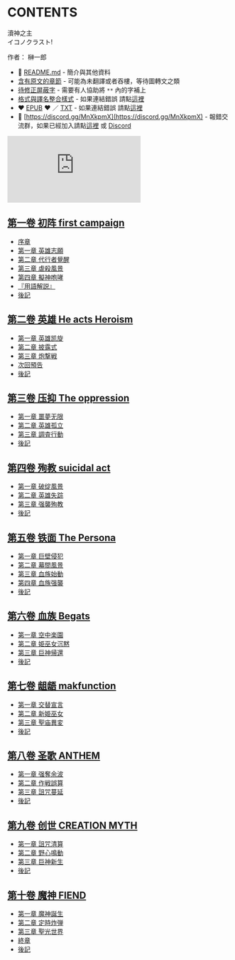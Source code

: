 # CONTENTS

瀆神之主  
イコノクラスト!  

作者： 榊一郎  



- :closed_book: [README.md](README.md) - 簡介與其他資料
- [含有原文的章節](ja.md) - 可能為未翻譯或者吞樓，等待圖轉文之類
- [待修正屏蔽字](%E5%BE%85%E4%BF%AE%E6%AD%A3%E5%B1%8F%E8%94%BD%E5%AD%97.md) - 需要有人協助將 `**` 內的字補上
- [格式與譯名整合樣式](https://github.com/bluelovers/node-novel/blob/master/lib/locales/%E7%80%86%E7%A5%9E%E4%B9%8B%E4%B8%BB.ts) - 如果連結錯誤 請點[這裡](https://github.com/bluelovers/node-novel/blob/master/lib/locales/)
-  :heart: [EPUB](https://gitlab.com/demonovel/epub-txt/blob/master/wenku8_out/%E7%80%86%E7%A5%9E%E4%B9%8B%E4%B8%BB.epub) :heart:  ／ [TXT](https://gitlab.com/demonovel/epub-txt/blob/master/wenku8_out/out/%E7%80%86%E7%A5%9E%E4%B9%8B%E4%B8%BB.out.txt) - 如果連結錯誤 請點[這裡](https://gitlab.com/demonovel/epub-txt/blob/master/wenku8_out/wenku8_out)
- :mega: [https://discord.gg/MnXkpmX](https://discord.gg/MnXkpmX) - 報錯交流群，如果已經加入請點[這裡](https://discordapp.com/channels/467794087769014273/467794088285175809) 或 [Discord](https://discordapp.com/channels/@me)


![導航目錄](https://chart.apis.google.com/chart?cht=qr&chs=150x150&chl=https://gitlab.com/novel-group/txt-source/blob/master/wenku8_out/瀆神之主/導航目錄.md "導航目錄")




## [第一卷 初阵 first campaign](00000_%E7%AC%AC%E4%B8%80%E5%8D%B7%20%E5%88%9D%E9%98%B5%20first%20campaign)

- [序章](00000_%E7%AC%AC%E4%B8%80%E5%8D%B7%20%E5%88%9D%E9%98%B5%20first%20campaign/00010_%E5%BA%8F%E7%AB%A0.txt)
- [第一章 英雄志願](00000_%E7%AC%AC%E4%B8%80%E5%8D%B7%20%E5%88%9D%E9%98%B5%20first%20campaign/00020_%E7%AC%AC%E4%B8%80%E7%AB%A0%20%E8%8B%B1%E9%9B%84%E5%BF%97%E9%A1%98.txt)
- [第二章 代行者覺醒](00000_%E7%AC%AC%E4%B8%80%E5%8D%B7%20%E5%88%9D%E9%98%B5%20first%20campaign/00030_%E7%AC%AC%E4%BA%8C%E7%AB%A0%20%E4%BB%A3%E8%A1%8C%E8%80%85%E8%A6%BA%E9%86%92.txt)
- [第三章 虐殺風景](00000_%E7%AC%AC%E4%B8%80%E5%8D%B7%20%E5%88%9D%E9%98%B5%20first%20campaign/00040_%E7%AC%AC%E4%B8%89%E7%AB%A0%20%E8%99%90%E6%AE%BA%E9%A2%A8%E6%99%AF.txt)
- [第四章 擬神咆哮](00000_%E7%AC%AC%E4%B8%80%E5%8D%B7%20%E5%88%9D%E9%98%B5%20first%20campaign/00050_%E7%AC%AC%E5%9B%9B%E7%AB%A0%20%E6%93%AC%E7%A5%9E%E5%92%86%E5%93%AE.txt)
- [『用語解説』](00000_%E7%AC%AC%E4%B8%80%E5%8D%B7%20%E5%88%9D%E9%98%B5%20first%20campaign/00060_%E3%80%8E%E7%94%A8%E8%AA%9E%E8%A7%A3%E8%AA%AC%E3%80%8F.txt)
- [後記](00000_%E7%AC%AC%E4%B8%80%E5%8D%B7%20%E5%88%9D%E9%98%B5%20first%20campaign/00070_%E5%BE%8C%E8%A8%98.txt)


## [第二卷 英雄 He acts Heroism](00010_%E7%AC%AC%E4%BA%8C%E5%8D%B7%20%E8%8B%B1%E9%9B%84%20He%20acts%20Heroism)

- [第一章 英雄凯旋](00010_%E7%AC%AC%E4%BA%8C%E5%8D%B7%20%E8%8B%B1%E9%9B%84%20He%20acts%20Heroism/00010_%E7%AC%AC%E4%B8%80%E7%AB%A0%20%E8%8B%B1%E9%9B%84%E5%87%AF%E6%97%8B.txt)
- [第二章 披露式](00010_%E7%AC%AC%E4%BA%8C%E5%8D%B7%20%E8%8B%B1%E9%9B%84%20He%20acts%20Heroism/00020_%E7%AC%AC%E4%BA%8C%E7%AB%A0%20%E6%8A%AB%E9%9C%B2%E5%BC%8F.txt)
- [第三章 炮撃戦](00010_%E7%AC%AC%E4%BA%8C%E5%8D%B7%20%E8%8B%B1%E9%9B%84%20He%20acts%20Heroism/00030_%E7%AC%AC%E4%B8%89%E7%AB%A0%20%E7%82%AE%E6%92%83%E6%88%A6.txt)
- [次回預告](00010_%E7%AC%AC%E4%BA%8C%E5%8D%B7%20%E8%8B%B1%E9%9B%84%20He%20acts%20Heroism/00040_%E6%AC%A1%E5%9B%9E%E9%A0%90%E5%91%8A.txt)
- [後記](00010_%E7%AC%AC%E4%BA%8C%E5%8D%B7%20%E8%8B%B1%E9%9B%84%20He%20acts%20Heroism/00050_%E5%BE%8C%E8%A8%98.txt)


## [第三卷 压抑 The oppression](00020_%E7%AC%AC%E4%B8%89%E5%8D%B7%20%E5%8E%8B%E6%8A%91%20The%20oppression)

- [第一章 噩夢无限](00020_%E7%AC%AC%E4%B8%89%E5%8D%B7%20%E5%8E%8B%E6%8A%91%20The%20oppression/00010_%E7%AC%AC%E4%B8%80%E7%AB%A0%20%E5%99%A9%E5%A4%A2%E6%97%A0%E9%99%90.txt)
- [第二章 英雄孤立](00020_%E7%AC%AC%E4%B8%89%E5%8D%B7%20%E5%8E%8B%E6%8A%91%20The%20oppression/00020_%E7%AC%AC%E4%BA%8C%E7%AB%A0%20%E8%8B%B1%E9%9B%84%E5%AD%A4%E7%AB%8B.txt)
- [第三章 調査行動](00020_%E7%AC%AC%E4%B8%89%E5%8D%B7%20%E5%8E%8B%E6%8A%91%20The%20oppression/00030_%E7%AC%AC%E4%B8%89%E7%AB%A0%20%E8%AA%BF%E6%9F%BB%E8%A1%8C%E5%8B%95.txt)
- [後記](00020_%E7%AC%AC%E4%B8%89%E5%8D%B7%20%E5%8E%8B%E6%8A%91%20The%20oppression/00040_%E5%BE%8C%E8%A8%98.txt)


## [第四卷 殉教 suicidal act](00030_%E7%AC%AC%E5%9B%9B%E5%8D%B7%20%E6%AE%89%E6%95%99%20suicidal%20act)

- [第一章 破绽風景](00030_%E7%AC%AC%E5%9B%9B%E5%8D%B7%20%E6%AE%89%E6%95%99%20suicidal%20act/00010_%E7%AC%AC%E4%B8%80%E7%AB%A0%20%E7%A0%B4%E7%BB%BD%E9%A2%A8%E6%99%AF.txt)
- [第二章 英雄失踪](00030_%E7%AC%AC%E5%9B%9B%E5%8D%B7%20%E6%AE%89%E6%95%99%20suicidal%20act/00020_%E7%AC%AC%E4%BA%8C%E7%AB%A0%20%E8%8B%B1%E9%9B%84%E5%A4%B1%E8%B8%AA.txt)
- [第三章 强襲殉教](00030_%E7%AC%AC%E5%9B%9B%E5%8D%B7%20%E6%AE%89%E6%95%99%20suicidal%20act/00030_%E7%AC%AC%E4%B8%89%E7%AB%A0%20%E5%BC%BA%E8%A5%B2%E6%AE%89%E6%95%99.txt)
- [後記](00030_%E7%AC%AC%E5%9B%9B%E5%8D%B7%20%E6%AE%89%E6%95%99%20suicidal%20act/00040_%E5%BE%8C%E8%A8%98.txt)


## [第五卷 铁面 The Persona](00040_%E7%AC%AC%E4%BA%94%E5%8D%B7%20%E9%93%81%E9%9D%A2%20The%20Persona)

- [第一章 巨壁侵犯](00040_%E7%AC%AC%E4%BA%94%E5%8D%B7%20%E9%93%81%E9%9D%A2%20The%20Persona/00010_%E7%AC%AC%E4%B8%80%E7%AB%A0%20%E5%B7%A8%E5%A3%81%E4%BE%B5%E7%8A%AF.txt)
- [第二章 幕間風景](00040_%E7%AC%AC%E4%BA%94%E5%8D%B7%20%E9%93%81%E9%9D%A2%20The%20Persona/00020_%E7%AC%AC%E4%BA%8C%E7%AB%A0%20%E5%B9%95%E9%96%93%E9%A2%A8%E6%99%AF.txt)
- [第三章 血族始動](00040_%E7%AC%AC%E4%BA%94%E5%8D%B7%20%E9%93%81%E9%9D%A2%20The%20Persona/00030_%E7%AC%AC%E4%B8%89%E7%AB%A0%20%E8%A1%80%E6%97%8F%E5%A7%8B%E5%8B%95.txt)
- [第四章 血族强襲](00040_%E7%AC%AC%E4%BA%94%E5%8D%B7%20%E9%93%81%E9%9D%A2%20The%20Persona/00040_%E7%AC%AC%E5%9B%9B%E7%AB%A0%20%E8%A1%80%E6%97%8F%E5%BC%BA%E8%A5%B2.txt)
- [後記](00040_%E7%AC%AC%E4%BA%94%E5%8D%B7%20%E9%93%81%E9%9D%A2%20The%20Persona/00050_%E5%BE%8C%E8%A8%98.txt)


## [第六卷 血族 Begats](00050_%E7%AC%AC%E5%85%AD%E5%8D%B7%20%E8%A1%80%E6%97%8F%20Begats)

- [第一章 空中楽園](00050_%E7%AC%AC%E5%85%AD%E5%8D%B7%20%E8%A1%80%E6%97%8F%20Begats/00010_%E7%AC%AC%E4%B8%80%E7%AB%A0%20%E7%A9%BA%E4%B8%AD%E6%A5%BD%E5%9C%92.txt)
- [第二章 姫巫女沉黙](00050_%E7%AC%AC%E5%85%AD%E5%8D%B7%20%E8%A1%80%E6%97%8F%20Begats/00020_%E7%AC%AC%E4%BA%8C%E7%AB%A0%20%E5%A7%AB%E5%B7%AB%E5%A5%B3%E6%B2%89%E9%BB%99.txt)
- [第三章 巨神帰還](00050_%E7%AC%AC%E5%85%AD%E5%8D%B7%20%E8%A1%80%E6%97%8F%20Begats/00030_%E7%AC%AC%E4%B8%89%E7%AB%A0%20%E5%B7%A8%E7%A5%9E%E5%B8%B0%E9%82%84.txt)
- [後記](00050_%E7%AC%AC%E5%85%AD%E5%8D%B7%20%E8%A1%80%E6%97%8F%20Begats/00040_%E5%BE%8C%E8%A8%98.txt)


## [第七卷 龃龉 makfunction](00060_%E7%AC%AC%E4%B8%83%E5%8D%B7%20%E9%BE%83%E9%BE%89%20makfunction)

- [第一章 交替宣言](00060_%E7%AC%AC%E4%B8%83%E5%8D%B7%20%E9%BE%83%E9%BE%89%20makfunction/00010_%E7%AC%AC%E4%B8%80%E7%AB%A0%20%E4%BA%A4%E6%9B%BF%E5%AE%A3%E8%A8%80.txt)
- [第二章 新姫巫女](00060_%E7%AC%AC%E4%B8%83%E5%8D%B7%20%E9%BE%83%E9%BE%89%20makfunction/00020_%E7%AC%AC%E4%BA%8C%E7%AB%A0%20%E6%96%B0%E5%A7%AB%E5%B7%AB%E5%A5%B3.txt)
- [第三章 聖庙異変](00060_%E7%AC%AC%E4%B8%83%E5%8D%B7%20%E9%BE%83%E9%BE%89%20makfunction/00030_%E7%AC%AC%E4%B8%89%E7%AB%A0%20%E8%81%96%E5%BA%99%E7%95%B0%E5%A4%89.txt)
- [後記](00060_%E7%AC%AC%E4%B8%83%E5%8D%B7%20%E9%BE%83%E9%BE%89%20makfunction/00040_%E5%BE%8C%E8%A8%98.txt)


## [第八卷 圣歌 ANTHEM](00070_%E7%AC%AC%E5%85%AB%E5%8D%B7%20%E5%9C%A3%E6%AD%8C%20ANTHEM)

- [第一章 强奪余波](00070_%E7%AC%AC%E5%85%AB%E5%8D%B7%20%E5%9C%A3%E6%AD%8C%20ANTHEM/00010_%E7%AC%AC%E4%B8%80%E7%AB%A0%20%E5%BC%BA%E5%A5%AA%E4%BD%99%E6%B3%A2.txt)
- [第二章 作戦誤算](00070_%E7%AC%AC%E5%85%AB%E5%8D%B7%20%E5%9C%A3%E6%AD%8C%20ANTHEM/00020_%E7%AC%AC%E4%BA%8C%E7%AB%A0%20%E4%BD%9C%E6%88%A6%E8%AA%A4%E7%AE%97.txt)
- [第三章 詛咒蔓延](00070_%E7%AC%AC%E5%85%AB%E5%8D%B7%20%E5%9C%A3%E6%AD%8C%20ANTHEM/00030_%E7%AC%AC%E4%B8%89%E7%AB%A0%20%E8%A9%9B%E5%92%92%E8%94%93%E5%BB%B6.txt)
- [後記](00070_%E7%AC%AC%E5%85%AB%E5%8D%B7%20%E5%9C%A3%E6%AD%8C%20ANTHEM/00040_%E5%BE%8C%E8%A8%98.txt)


## [第九卷 创世 CREATION MYTH](00080_%E7%AC%AC%E4%B9%9D%E5%8D%B7%20%E5%88%9B%E4%B8%96%20CREATION%20MYTH)

- [第一章 詛咒清算](00080_%E7%AC%AC%E4%B9%9D%E5%8D%B7%20%E5%88%9B%E4%B8%96%20CREATION%20MYTH/00010_%E7%AC%AC%E4%B8%80%E7%AB%A0%20%E8%A9%9B%E5%92%92%E6%B8%85%E7%AE%97.txt)
- [第二章 野心鳴動](00080_%E7%AC%AC%E4%B9%9D%E5%8D%B7%20%E5%88%9B%E4%B8%96%20CREATION%20MYTH/00020_%E7%AC%AC%E4%BA%8C%E7%AB%A0%20%E9%87%8E%E5%BF%83%E9%B3%B4%E5%8B%95.txt)
- [第三章 巨神新生](00080_%E7%AC%AC%E4%B9%9D%E5%8D%B7%20%E5%88%9B%E4%B8%96%20CREATION%20MYTH/00030_%E7%AC%AC%E4%B8%89%E7%AB%A0%20%E5%B7%A8%E7%A5%9E%E6%96%B0%E7%94%9F.txt)
- [後記](00080_%E7%AC%AC%E4%B9%9D%E5%8D%B7%20%E5%88%9B%E4%B8%96%20CREATION%20MYTH/00040_%E5%BE%8C%E8%A8%98.txt)


## [第十卷 魔神 FIEND](00090_%E7%AC%AC%E5%8D%81%E5%8D%B7%20%E9%AD%94%E7%A5%9E%20FIEND)

- [第一章 魔神誕生](00090_%E7%AC%AC%E5%8D%81%E5%8D%B7%20%E9%AD%94%E7%A5%9E%20FIEND/00010_%E7%AC%AC%E4%B8%80%E7%AB%A0%20%E9%AD%94%E7%A5%9E%E8%AA%95%E7%94%9F.txt)
- [第二章 定時炸弾](00090_%E7%AC%AC%E5%8D%81%E5%8D%B7%20%E9%AD%94%E7%A5%9E%20FIEND/00020_%E7%AC%AC%E4%BA%8C%E7%AB%A0%20%E5%AE%9A%E6%99%82%E7%82%B8%E5%BC%BE.txt)
- [第三章 聖光世界](00090_%E7%AC%AC%E5%8D%81%E5%8D%B7%20%E9%AD%94%E7%A5%9E%20FIEND/00030_%E7%AC%AC%E4%B8%89%E7%AB%A0%20%E8%81%96%E5%85%89%E4%B8%96%E7%95%8C.txt)
- [終章](00090_%E7%AC%AC%E5%8D%81%E5%8D%B7%20%E9%AD%94%E7%A5%9E%20FIEND/00040_%E7%B5%82%E7%AB%A0.txt)
- [後記](00090_%E7%AC%AC%E5%8D%81%E5%8D%B7%20%E9%AD%94%E7%A5%9E%20FIEND/00050_%E5%BE%8C%E8%A8%98.txt)

